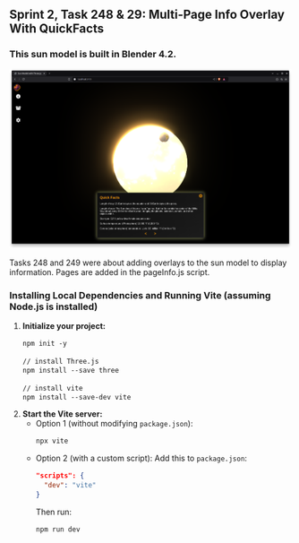 ## Sprint 2, Task 248 & 29: Multi-Page Info Overlay With QuickFacts

### This sun model is built in Blender 4.2.   

![248249](https://github.com/MissionToPsyche-Iridium/iridium_23e_year_sim-se/blob/Task248_249_US169/248248.png)

Tasks 248 and 249 were about adding overlays to the sun model to display information. Pages are added in the pageInfo.js script. 



### Installing Local Dependencies and Running Vite (assuming Node.js is installed)
1. **Initialize your project:**
   ```
   npm init -y
 
   // install Three.js
   npm install --save three

   // install vite
   npm install --save-dev vite
	```
2. **Start the Vite server:**
   - Option 1 (without modifying `package.json`):
     ```bash
     npx vite
     ```
   - Option 2 (with a custom script):
     Add this to `package.json`:
     ```json
     "scripts": {
       "dev": "vite"
     }
     ```
     Then run:
     ```bash
     npm run dev
     ```

